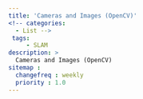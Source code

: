 ```yaml
---
title: 'Cameras and Images (OpenCV)'
<!-- categories:
  - List -->
 tags:
     - SLAM
description: >
  Cameras and Images (OpenCV)
sitemap :
  changefreq : weekly
  priority : 1.0
---
```


##
